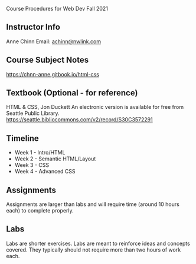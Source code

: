 Course Procedures for Web Dev Fall 2021

## Instructor Info
Anne Chinn
Email: achinn@nwlink.com

## Course Subject Notes
https://chnn-anne.gitbook.io/html-css

## Textbook (Optional - for reference)
HTML & CSS, Jon Duckett
An electronic version is available for free from Seattle Public Library.
https://seattle.bibliocommons.com/v2/record/S30C3572291

## Timeline
* Week 1 - Intro/HTML
* Week 2 - Semantic HTML/Layout
* Week 3 - CSS
* Week 4 - Advanced CSS

## Assignments
Assignments are larger than labs and will require time (around 10 hours each) to complete properly.

## Labs
Labs are shorter exercises. Labs are meant to reinforce ideas and concepts covered. They typically should not require more than two hours of work each. 

